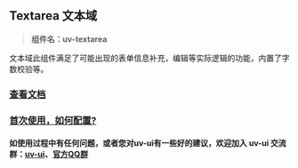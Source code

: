 ## Textarea 文本域

> **组件名：uv-textarea**

文本域此组件满足了可能出现的表单信息补充，编辑等实际逻辑的功能，内置了字数校验等。

### <a href="https://www.uvui.cn/components/textarea.html" target="_blank">查看文档</a>

### <a href="https://www.uvui.cn/components/quickstart.html" target="_blank">首次使用，如何配置?</a>

#### 如使用过程中有任何问题，或者您对uv-ui有一些好的建议，欢迎加入 uv-ui 交流群：<a href="https://ext.dcloud.net.cn/plugin?id=12287" target="_blank">uv-ui</a>、<a href="https://www.uvui.cn/components/addQQGroup.html" target="_blank">官方QQ群</a>
